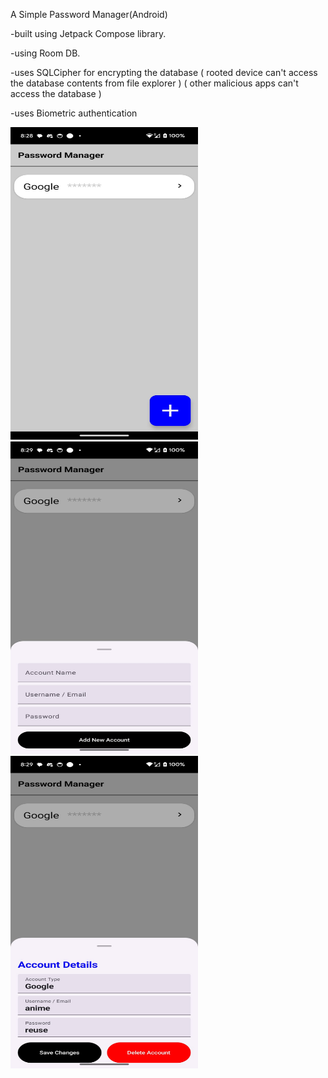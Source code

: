 A Simple Password Manager(Android)

-built using Jetpack Compose library.

-using Room DB.

-uses SQLCipher for encrypting the database 
( rooted device can't access the database contents from file explorer )
( other malicious apps can't access the database )

-uses Biometric authentication


<img src = "https://raw.githubusercontent.com/anikkcah/ImageblobsforReadme/master/home_screen.jpg" width="300" height="500">


<img src = "https://raw.githubusercontent.com/anikkcah/ImageblobsforReadme/master/home_screen_add_new.jpg" width="300" height="500">


<img src = "https://raw.githubusercontent.com/anikkcah/ImageblobsforReadme/master/home_screen_pass_show.jpg" width="300" height="500">
